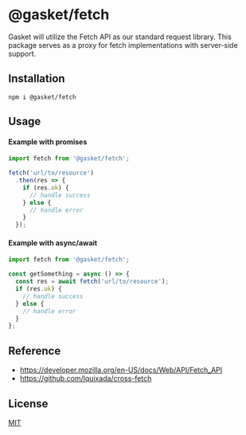 # @gasket/fetch

Gasket will utilize the Fetch API as our standard request library. This package
serves as a proxy for fetch implementations with server-side support.

## Installation

```
npm i @gasket/fetch
```

## Usage

#### Example with promises

```js
import fetch from '@gasket/fetch';

fetch('url/to/resource')
  .then(res => {
    if (res.ok) {
      // handle success
    } else {
      // handle error
    }
  });
```

#### Example with async/await

```js
import fetch from '@gasket/fetch';

const getSomething = async () => {
  const res = await fetch('url/to/resource');
  if (res.ok) {
    // handle success
  } else {
    // handle error
  }
};
```

## Reference

- https://developer.mozilla.org/en-US/docs/Web/API/Fetch_API
- https://github.com/lquixada/cross-fetch

## License

[MIT](./LICENSE.md)
